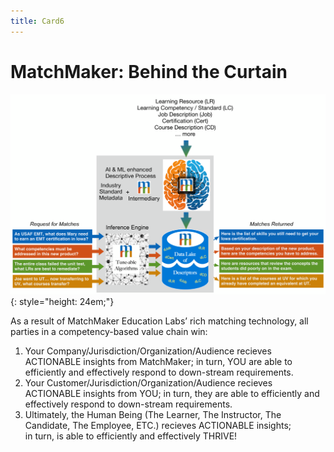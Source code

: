 ```yaml
---
title: Card6
---
```

# MatchMaker: Behind the Curtain

![Alt Text for Sample Image](/mmassets/MM-Detail.svg){: style="height: 24em;"}

As a result of MatchMaker Education Labs’ rich matching technology, all parties in a competency-based value chain win:

1. Your Company/Jurisdiction/Organization/Audience recieves ACTIONABLE insights from MatchMaker; in turn, YOU are able to efficiently and effectively respond to down-stream requirements. 
2. Your Customer/Jurisdiction/Organization/Audience recieves ACTIONABLE insights from YOU; in turn, they are able to efficiently and effectively respond to down-stream requirements. 
3. Ultimately, the Human Being (The Learner, The Instructor, The Candidate, The Employee, ETC.) recieves ACTIONABLE insights;<br/> in turn, is able to efficiently and effectively THRIVE!
